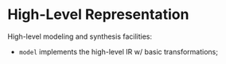 [//]: <> (SPDX-License-Identifier: Apache-2.0)

# High-Level Representation

High-level modeling and synthesis facilities:

* `model` implements the high-level IR w/ basic transformations;
